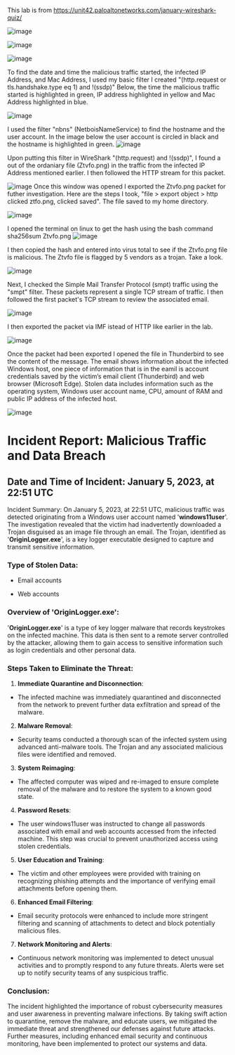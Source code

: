 This lab is from https://unit42.paloaltonetworks.com/january-wireshark-quiz/

![image](https://github.com/Ganburu/Cybersecurity-Portfolio/assets/162606791/0759a55a-ed64-446a-958e-0ba82061bf83)

![image](https://github.com/Ganburu/Cybersecurity-Portfolio/assets/162606791/8826116d-7363-4267-805b-beb016f6127b)

![image](https://github.com/Ganburu/Cybersecurity-Portfolio/assets/162606791/cce00ab5-4f95-4d8c-ad41-96ede8789dfe)

To find the date and time the malicious traffic started, the infected IP Address, and Mac Address, I used my basic filter I created "(http.request or tls.handshake.type eq 1) and !(ssdp)" Below, the time the malicious traffic started is highlighted in green, IP address highlighted in yellow and Mac Address highlighted in blue. 

![image](https://github.com/Ganburu/Cybersecurity-Portfolio/assets/162606791/95102f7d-7a00-4aef-8e4d-d60d4683fcd1)


I used the filter "nbns" (NetboisNameService) to find the hostname and the user account. In the image below the user account is circled in black and the hostname is highlighted in green.
![image](https://github.com/Ganburu/Cybersecurity-Portfolio/assets/162606791/386901e9-60f0-4460-a63c-a0e3d4b30ce3)


Upon putting this filter in WireShark "(http.request) and !(ssdp)", I found a out of the ordaniary file (Ztvfo.png) in the traffic from the infected IP Address mentioned earlier. I then followed the HTTP stream for this packet. 

![image](https://github.com/Ganburu/Cybersecurity-Portfolio/assets/162606791/3b4dcaaa-e16f-4ec8-b245-50d735902781)
Once this window was opened I exported the Ztvfo.png packet for futher investigation. Here are the steps I took, "file > export object > http clicked ztfo.png, clicked saved". The file saved to my home directory.

![image](https://github.com/Ganburu/Cybersecurity-Portfolio/assets/162606791/6b4390dd-4380-4767-9255-94a63fc73f9f)

I opened the terminal on linux to get the hash using the bash command sha256sum Ztvfo.png 
![image](https://github.com/Ganburu/Cybersecurity-Portfolio/assets/162606791/63ccaeab-f8e5-4815-8847-0c4237c08ff7)

I then copied the hash and entered into virus total to see if the Ztvfo.png file is malicious. The Ztvfo file is flagged by 5 vendors as a trojan. Take a look.

![image](https://github.com/Ganburu/Cybersecurity-Portfolio/assets/162606791/b2b78e45-5c6a-46b6-add6-4f2a890fae05)

Next, I checked the Simple Mail Transfer Protocol (smpt) traffic using the "smpt" filter. These packets represent a single TCP stream of traffic. I then followed the first packet's TCP stream to review the associated email. 

![image](https://github.com/Ganburu/Cybersecurity-Portfolio/assets/162606791/3a3ebabf-96f7-44ca-9a22-f4fb947bee28)

I then exported the packet via IMF istead of HTTP like earlier in the lab.

![image](https://github.com/Ganburu/Cybersecurity-Portfolio/assets/162606791/73be1915-83c4-4fa3-afaf-b6469642f362)

Once the packet had been exported I opened the file in Thunderbird to see the content of the message.
The email shows information about the infected Windows host, one piece of information that is in the eamil is account credentials saved by the victim’s email client (Thunderbird) and web browser (Microsoft Edge). Stolen data includes information such as the operating system, Windows user account name, CPU, amount of RAM and public IP address of the infected host.

![image](https://github.com/Ganburu/Cybersecurity-Portfolio/assets/162606791/f13e2428-692c-4422-bf96-382740069950)



# Incident Report: Malicious Traffic and Data Breach
## Date and Time of Incident: January 5, 2023, at 22:51 UTC

Incident Summary:
On January 5, 2023, at 22:51 UTC, malicious traffic was detected originating from a Windows user account named '**windows11user**'. The investigation revealed that the victim had inadvertently downloaded a Trojan disguised as an image file through an email. The Trojan, identified as '**OriginLogger.exe**', is a key logger executable designed to capture and transmit sensitive information.

### Type of Stolen Data:

* Email accounts

* Web accounts

### Overview of 'OriginLogger.exe':

'**OriginLogger.exe**' is a type of key logger malware that records keystrokes on the infected machine. This data is then sent to a remote server controlled by the attacker, allowing them to gain access to sensitive information such as login credentials and other personal data.

### Steps Taken to Eliminate the Threat:

1. **Immediate Quarantine and Disconnection**:

* The infected machine was immediately quarantined and disconnected from the network to prevent further data exfiltration and spread of the malware.

2. **Malware Removal**:

* Security teams conducted a thorough scan of the infected system using advanced anti-malware tools. The Trojan and any associated malicious files were identified and removed.

3. **System Reimaging**:

* The affected computer was wiped and re-imaged to ensure complete removal of the malware and to restore the system to a known good state.

4. **Password Resets**:

* The user windows11user was instructed to change all passwords associated with email and web accounts accessed from the infected machine. This step was crucial to prevent unauthorized access using stolen credentials.

5. **User Education and Training**:

* The victim and other employees were provided with training on recognizing phishing attempts and the importance of verifying email attachments before opening them.

6. **Enhanced Email Filtering**:

* Email security protocols were enhanced to include more stringent filtering and scanning of attachments to detect and block potentially malicious files.

7. **Network Monitoring and Alerts**:

* Continuous network monitoring was implemented to detect unusual activities and to promptly respond to any future threats. Alerts were set up to notify security teams of any suspicious traffic.

### Conclusion:
The incident highlighted the importance of robust cybersecurity measures and user awareness in preventing malware infections. By taking swift action to quarantine, remove the malware, and educate users, we mitigated the immediate threat and strengthened our defenses against future attacks. Further measures, including enhanced email security and continuous monitoring, have been implemented to protect our systems and data.



